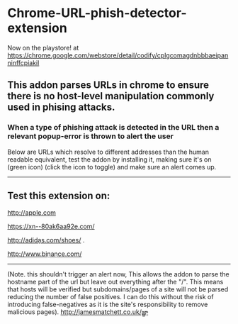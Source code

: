 ﻿# Chrome-URL-phish-detector-extension
Now on the playstore! at
https://chrome.google.com/webstore/detail/codify/cplgcomagdnbbbaeipanninffcpiakil

## This addon parses URLs in chrome to ensure there is no host-level manipulation commonly used in phising attacks.

### When a type of phishing attack is detected in the URL then a relevant popup-error is thrown to alert the user

Below are URLs which resolve to different addresses than the human readable equivalent, test the addon by installing it, making sure it's on (green icon) (click the icon to toggle) and make sure an alert comes up.

<hr>

## Test this extension on: 

http://аррӏе.com

https://xn--80ak6aa92e.com/

http://adidạs.com/shoes/ .

http://www.biṇaṇce.com/

<hr>

(Note. this shouldn't trigger an alert now, This allows the addon to parse the hostname part of the url but leave out everything after the "/".
This means that hosts will be verified but subdomains/pages of a site will not be parsed reducing the number of false positives.
I can do this without the risk of introducing false-negatives as it is the site's responsibility to remove malicious pages).
http://jamesmatchett.co.uk/జ్ఞ‌ా

